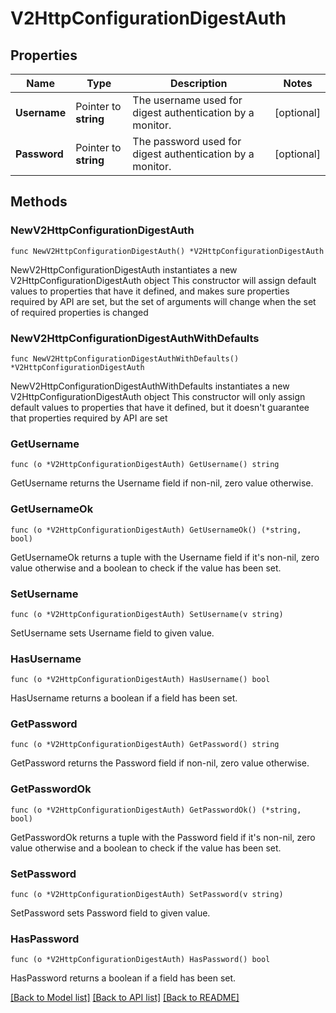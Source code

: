 # V2HttpConfigurationDigestAuth

## Properties

Name | Type | Description | Notes
------------ | ------------- | ------------- | -------------
**Username** | Pointer to **string** | The username used for digest authentication by a monitor. | [optional] 
**Password** | Pointer to **string** | The password used for digest authentication by a monitor. | [optional] 

## Methods

### NewV2HttpConfigurationDigestAuth

`func NewV2HttpConfigurationDigestAuth() *V2HttpConfigurationDigestAuth`

NewV2HttpConfigurationDigestAuth instantiates a new V2HttpConfigurationDigestAuth object
This constructor will assign default values to properties that have it defined,
and makes sure properties required by API are set, but the set of arguments
will change when the set of required properties is changed

### NewV2HttpConfigurationDigestAuthWithDefaults

`func NewV2HttpConfigurationDigestAuthWithDefaults() *V2HttpConfigurationDigestAuth`

NewV2HttpConfigurationDigestAuthWithDefaults instantiates a new V2HttpConfigurationDigestAuth object
This constructor will only assign default values to properties that have it defined,
but it doesn't guarantee that properties required by API are set

### GetUsername

`func (o *V2HttpConfigurationDigestAuth) GetUsername() string`

GetUsername returns the Username field if non-nil, zero value otherwise.

### GetUsernameOk

`func (o *V2HttpConfigurationDigestAuth) GetUsernameOk() (*string, bool)`

GetUsernameOk returns a tuple with the Username field if it's non-nil, zero value otherwise
and a boolean to check if the value has been set.

### SetUsername

`func (o *V2HttpConfigurationDigestAuth) SetUsername(v string)`

SetUsername sets Username field to given value.

### HasUsername

`func (o *V2HttpConfigurationDigestAuth) HasUsername() bool`

HasUsername returns a boolean if a field has been set.

### GetPassword

`func (o *V2HttpConfigurationDigestAuth) GetPassword() string`

GetPassword returns the Password field if non-nil, zero value otherwise.

### GetPasswordOk

`func (o *V2HttpConfigurationDigestAuth) GetPasswordOk() (*string, bool)`

GetPasswordOk returns a tuple with the Password field if it's non-nil, zero value otherwise
and a boolean to check if the value has been set.

### SetPassword

`func (o *V2HttpConfigurationDigestAuth) SetPassword(v string)`

SetPassword sets Password field to given value.

### HasPassword

`func (o *V2HttpConfigurationDigestAuth) HasPassword() bool`

HasPassword returns a boolean if a field has been set.


[[Back to Model list]](../README.md#documentation-for-models) [[Back to API list]](../README.md#documentation-for-api-endpoints) [[Back to README]](../README.md)


